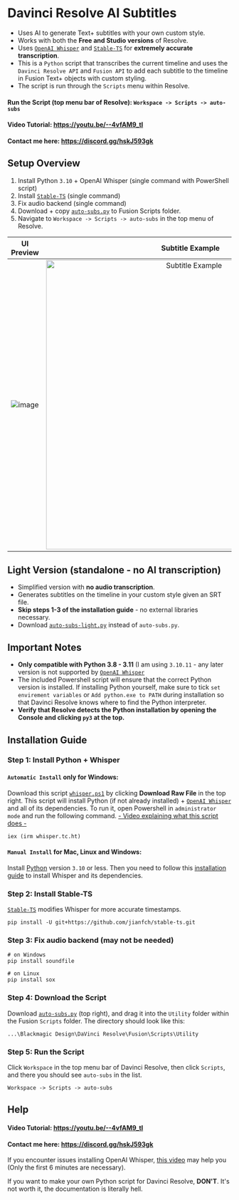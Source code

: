 # Davinci Resolve AI Subtitles
- Uses AI to generate Text+ subtitles with your own custom style.
- Works with both the **Free and Studio versions** of Resolve.
- Uses [`OpenAI Whisper`](https://openai.com/research/whisper) and [`Stable-TS`](https://github.com/jianfch/stable-ts) for **extremely accurate transcription**.
- This is a `Python` script that transcribes the current timeline and uses the `Davinci Resolve API` and `Fusion API` to add each subtitle to the timeline in Fusion Text+ objects with custom styling.
- The script is run through the `Scripts` menu within Resolve.

#### Run the Script (top menu bar of Resolve): `Workspace -> Scripts -> auto-subs`
#### Video Tutorial: https://youtu.be/--4vfAM9_tI
#### Contact me here: https://discord.gg/hskJ593gk

## Setup Overview
1. Install Python `3.10` + OpenAI Whisper (single command with PowerShell script)
2. Install [`Stable-TS`](https://github.com/jianfch/stable-ts) (single command)
3. Fix audio backend (single command)
4. Download + copy [`auto-subs.py`](https://github.com/tmoroney/auto-subs/blob/main/auto-subs.py) to Fusion Scripts folder.
5. Navigate to `Workspace -> Scripts -> auto-subs` in the top menu of Resolve.

UI Preview             |  Subtitle Example
:-------------------------:|:-------------------------:
![image](https://github.com/tmoroney/auto-subs/assets/72154813/60d85a23-ac79-4756-ad8b-83d455a59e81) |  <img alt="Subtitle Example" src="https://github.com/tmoroney/auto-subs/assets/72154813/28553dc3-bd4f-4866-9083-1df5cd21aeaf" width="650">

## Light Version (standalone - no AI transcription)
- Simplified version with **no audio transcription**.
- Generates subtitles on the timeline in your custom style given an SRT file.
- **Skip steps 1-3 of the installation guide** - no external libraries necessary.
- Download [`auto-subs-light.py`](https://github.com/tmoroney/auto-subs/blob/main/auto-subs-light.py) instead of `auto-subs.py`.

## Important Notes
- **Only compatible with Python 3.8 - 3.11** (I am using `3.10.11` - any later version is not supported by [`OpenAI Whisper`](https://github.com/openai/whisper)
- The included Powershell script will ensure that the correct Python version is installed. If installing Python yourself, make sure to tick `set envirement variables` or `Add python.exe to PATH` during installation so that Davinci Resolve knows where to find the Python interpreter.
- **Verify that Resolve detects the Python installation by opening the Console and clicking `py3` at the top.**

## Installation Guide

### Step 1: Install Python + Whisper
#### `Automatic Install` only for Windows:
Download this script [`whisper.ps1`](https://github.com/tmoroney/auto-subs/blob/main/whisper.ps1) by clicking **Download Raw File** in the top right. This script will install Python (if not already installed) + [`OpenAI Whisper`](https://github.com/openai/whisper) and all of its dependencies. To run it, open Powershell in `administrator mode` and run the following command. [- Video explaining what this script does -](https://youtu.be/R5pZPpIIUzA)

    iex (irm whisper.tc.ht)

#### `Manual Install` for Mac, Linux and Windows:
Install [Python](https://www.python.org/downloads/release/python-31011/) version `3.10` or less. Then you need to follow this [installation guide](https://github.com/openai/whisper/tree/main#readme) to install Whisper and its dependencies.

### Step 2: Install Stable-TS
[`Stable-TS`](https://github.com/jianfch/stable-ts) modifies Whisper for more accurate timestamps.

    pip install -U git+https://github.com/jianfch/stable-ts.git

### Step 3: Fix audio backend (may not be needed)
    
    # on Windows
    pip install soundfile 
    
    # on Linux
    pip install sox
    
### Step 4: Download the Script
Download [`auto-subs.py`](https://github.com/tmoroney/auto-subs/blob/main/auto-subs.py) (top right), and drag it into the `Utility` folder within the Fusion `Scripts` folder. The directory should look like this:
  
    ...\Blackmagic Design\DaVinci Resolve\Fusion\Scripts\Utility

### Step 5: Run the Script
Click `Workspace` in the top menu bar of Davinci Resolve, then click `Scripts`, and there you should see `auto-subs` in the list.
    
    Workspace -> Scripts -> auto-subs

## Help
#### Video Tutorial: https://youtu.be/--4vfAM9_tI
#### Contact me here: https://discord.gg/hskJ593gk
If you encounter issues installing OpenAI Whisper, [this video](https://youtu.be/ABFqbY_rmEk) may help you (Only the first 6 minutes are necessary).

If you want to make your own Python script for Davinci Resolve, **DON'T**. It's not worth it, the documentation is literally hell.
